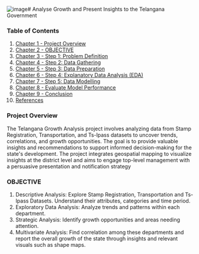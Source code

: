 ![image](https://github.com/vigneshanandarangan/Challenge_7_Telangana_growth_analysis/assets/52377351/4a91fb3a-b323-4085-8869-c3ea0b1dabf6)# Analyse Growth and Present Insights to the Telangana Government

### Table of Contents

1. [Chapter 1 - Project Overview](#Project-Overview)
2. [Chapter 2 - OBJECTIVE](#OBJECTIVE)
3. [Chapter 3 - Step 1: Problem Definition](#Step-1-Problem-Definition)
4. [Chapter 4 - Step 2: Data Gathering](#Step-2-Data-Gathering)
5. [Chapter 5 - Step 3: Data Preparation](#Step-3-Data-Preperation)
6. [Chapter 6 - Step 4: Explanatory Data Analysis (EDA)](#Step-4-Explanatory-Data-Analysis-(EDA))
7. [Chapter 7 - Step 5: Data Modelling](#Step-5-Data-Modelling)
8. [Chapter 8 - Evaluate Model Performance](#Step-6-Predicting-Test-dataset)
9. [Chapter 9 - Conclusion](#Conclusion)
10. [References](#Reference)


### Project Overview

The Telangana Growth Analysis project involves analyzing data from Stamp Registration, Transportation, and          Ts-Ipass datasets to uncover trends, correlations, and growth opportunities. The goal is to provide valuable insights and recommendations to support informed decision-making for the state's development. The project integrates geospatial mapping to visualize insights at the district level and aims to engage top-level management with a persuasive presentation and notification strategy

### OBJECTIVE
1. Descriptive Analysis: Explore Stamp Registration, Transportation and Ts-Ipass Datasets. Understand their attributes, categories and time period. 
2. Exploratory Data Analysis: Analyze trends and patterns within each department. 
3. Strategic Analysis: Identify growth opportunities and areas needing attention. 
4. Multivariate Analysis: Find correlation among these departments and report the overall growth of the state through insights and relevant visuals such as shape maps.


